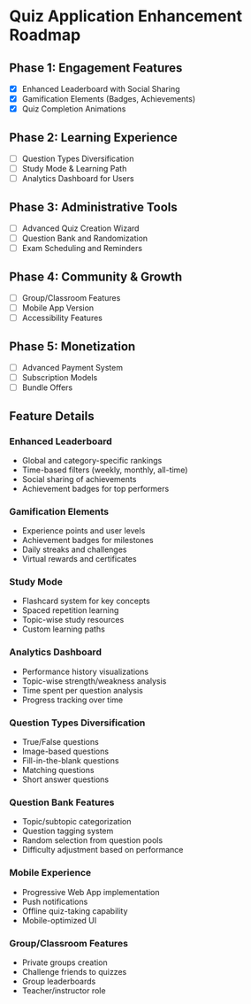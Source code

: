 # Quiz Application Enhancement Roadmap

## Phase 1: Engagement Features
- [x] Enhanced Leaderboard with Social Sharing
- [x] Gamification Elements (Badges, Achievements)
- [x] Quiz Completion Animations

## Phase 2: Learning Experience
- [ ] Question Types Diversification
- [ ] Study Mode & Learning Path
- [ ] Analytics Dashboard for Users

## Phase 3: Administrative Tools
- [ ] Advanced Quiz Creation Wizard
- [ ] Question Bank and Randomization
- [ ] Exam Scheduling and Reminders

## Phase 4: Community & Growth
- [ ] Group/Classroom Features
- [ ] Mobile App Version
- [ ] Accessibility Features

## Phase 5: Monetization
- [ ] Advanced Payment System
- [ ] Subscription Models
- [ ] Bundle Offers

## Feature Details

### Enhanced Leaderboard
- Global and category-specific rankings
- Time-based filters (weekly, monthly, all-time)
- Social sharing of achievements
- Achievement badges for top performers

### Gamification Elements
- Experience points and user levels
- Achievement badges for milestones
- Daily streaks and challenges
- Virtual rewards and certificates

### Study Mode
- Flashcard system for key concepts
- Spaced repetition learning
- Topic-wise study resources
- Custom learning paths

### Analytics Dashboard
- Performance history visualizations
- Topic-wise strength/weakness analysis
- Time spent per question analysis
- Progress tracking over time

### Question Types Diversification
- True/False questions
- Image-based questions
- Fill-in-the-blank questions
- Matching questions
- Short answer questions

### Question Bank Features
- Topic/subtopic categorization
- Question tagging system
- Random selection from question pools
- Difficulty adjustment based on performance

### Mobile Experience
- Progressive Web App implementation
- Push notifications
- Offline quiz-taking capability
- Mobile-optimized UI

### Group/Classroom Features
- Private groups creation
- Challenge friends to quizzes
- Group leaderboards
- Teacher/instructor role